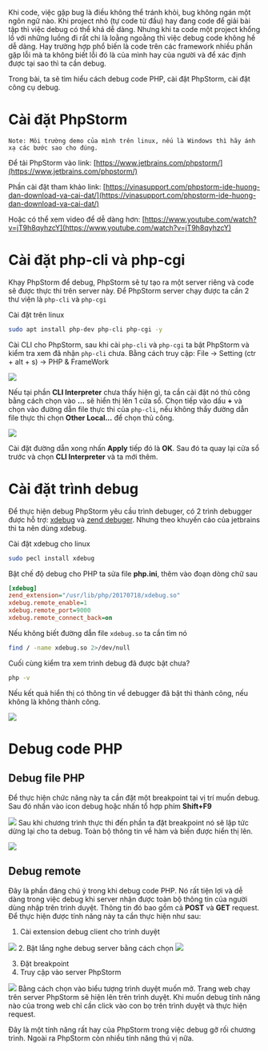 Khi code, việc gặp bug là điều không thể tránh khỏi, bug không ngán một ngôn ngữ nào. Khi project nhỏ (tự code từ đầu) hay đang code để giải bài tập thì việc debug có thể khá dễ dàng. Nhưng khi ta code một project khổng lồ với những luồng đi rất chi là loằng ngoằng thì việc debug code không hề dễ dàng. Hay trường hợp phổ biến là code trên các framework nhiều phần gặp lỗi mà ta không biết lỗi đó là của mình hay của người và để xác định được tại sao thì ta cần debug.

Trong bài, ta sẽ tìm hiểu cách debug code PHP, cài đặt PhpStorm, cài đặt công cụ debug.
# Cài đặt PhpStorm
```
Note: Môi trường demo của mình trên linux, nếu là Windows thì hãy ánh xạ các bước sao cho đúng. 
```

Để tải PhpStorm vào link: [https://www.jetbrains.com/phpstorm/](https://www.jetbrains.com/phpstorm/)

Phần cài đặt tham khảo link: [https://vinasupport.com/phpstorm-ide-huong-dan-download-va-cai-dat/](https://vinasupport.com/phpstorm-ide-huong-dan-download-va-cai-dat/)

Hoặc có thể xem video để dễ dàng hơn:  [https://www.youtube.com/watch?v=jT9h8qyhzcY](https://www.youtube.com/watch?v=jT9h8qyhzcY)

# Cài đặt php-cli và php-cgi
Khạy PhpStorm để debug, PhpStorm sẽ tự tạo ra một server riêng và code sẽ được thực thi trên server này. Để PhpStorm server chạy được ta cần 2 thư viện là `php-cli` và `php-cgi`

Cài đặt trên linux
```bash
sudo apt install php-dev php-cli php-cgi -y
```

Cài CLI cho PhpStorm, sau khi cài `php-cli` và `php-cgi` ta bật PhpStorm và kiểm tra xem đã nhận `php-cli` chưa. Bằng cách truy cập: File -> Setting (ctr + alt + s) -> PHP & FrameWork

![](https://images.viblo.asia/93224c31-521c-4298-a0e0-199aec72098a.png)
 
Nếu tại phần **CLI Interpreter** chưa thấy hiện gì, ta cần cài đặt nó thủ công bằng cách chọn vào **...** sẽ hiển thị lên 1 cửa sổ. Chọn tiếp vào dấu **+** và chọn vào đường dẫn file thực thi của `php-cli`, nếu không thấy đường dẫn file thực thi chọn **Other Local...** để chọn thủ công.

![](https://images.viblo.asia/5a204de7-d0ea-46dd-be7c-cae32bb47d42.png)

Cài đặt đường dẫn xong nhấn **Apply** tiếp đó là **OK**. Sau đó ta quay lại cửa sổ trước và chọn **CLI Interpreter** và ta mới thêm.

# Cài đặt trình debug
Để thực hiện debug PhpStorm yêu cầu trình debuger, có 2 trình debugger được hỗ trợ: [xdebug](https://xdebug.org/) và [zend debuger](https://www.zend.com/downloads). Nhưng theo khuyến cáo của jetbrains thì ta nên dùng xdebug.

Cài đặt xdebug cho linux
```bash
sudo pecl install xdebug
```
Bật chế độ debug cho PHP ta sửa file **php.ini**, thêm vào đoạn dòng chữ sau
```ini
[xdebug]
zend_extension="/usr/lib/php/20170718/xdebug.so"
xdebug.remote_enable=1
xdebug.remote_port=9000
xdebug.remote_connect_back=on
```
Nếu không biết đường dẫn file `xdebug.so` ta cần tìm nó
```bash
find / -name xdebug.so 2>/dev/null
```
Cuối cùng kiểm tra xem trình debug đã được bật chưa?
```bash
php -v
```
Nếu kết quả hiển thị có thông tin về debugger đã bật thì thành công, nếu không là không thành công.

![](https://images.viblo.asia/1d6cf02c-20d9-4f71-a32a-7e7f64d8e391.png)
# Debug code PHP
## Debug file PHP
Để thực hiện chức năng này ta cần đặt một breakpoint tại vị trí muốn debug. Sau đó nhấn vào icon debug hoặc nhấn tổ hợp phím **Shift+F9**

![](https://images.viblo.asia/679c17d6-e749-43a2-b278-63664466191e.png)
Sau khi chương trình thực thi đến phần ta đặt breakpoint nó sẽ lập tức dừng lại cho ta debug. Toàn bộ thông tin về hàm và biến được hiển thị lên.

![](https://images.viblo.asia/344ed6ed-5f04-43ce-ba09-d0340ea9d43f.png)

## Debug remote
Đây là phần đáng chú ý trong khi debug code PHP. Nó rất tiện lợi và dễ dàng trong việc debug khi server nhận được toàn bộ thông tin của người dùng nhập trên trình duyệt. Thông tin đó bao gồm cả **POST** và **GET** request.
Để thực hiện được tính năng này ta cần thực hiện như sau:

1. Cài extension debug client cho trình duyệt

![](https://images.viblo.asia/c27cb6d7-e643-4866-bb3a-2259a1ea7627.png)
2. Bật lắng nghe debug server bằng cách chọn
![](https://images.viblo.asia/4223903a-2791-4e39-898c-b6c9da9b9e5b.png)

3. Đặt breakpoint
4. Truy cập vào server PhpStorm

![](https://images.viblo.asia/8825252c-d519-4809-9e4a-abb8b3909c08.png)
Bằng cách chọn vào biểu tượng trình duyệt muốn mở. Trang web chạy trên server PhpStorm sẽ hiện lên trên trình duyệt. Khi muốn debug tính năng nào của trong web chỉ cần click vào con bọ trên trình duyệt và thực hiện request.

Đây là một tính năng rất hay của PhpStorm trong việc debug gỡ rối chương trình. Ngoài ra PhpStorm còn nhiều tính năng thú vị nữa.